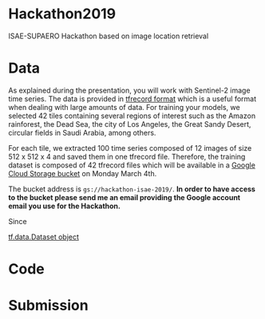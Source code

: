 # Hackathon2019
ISAE-SUPAERO Hackathon based on image location retrieval

# Data
As explained during the presentation, you will work with Sentinel-2 image time series. The data is provided in [tfrecord format](https://www.tensorflow.org/tutorials/load_data/tf_records) which is a useful format when dealing with large amounts of data. For training your models, we selected 42 tiles containing several regions of interest such as the Amazon rainforest, the Dead Sea, the city of Los Angeles, the Great Sandy Desert, circular fields in Saudi Arabia, among others.

For each tile, we extracted 100 time series composed of 12 images of size 512 x 512 x 4 and saved them in one tfrecord file. Therefore, the training dataset is composed of 42 tfrecord files which will be available in a [Google Cloud Storage bucket](https://cloud.google.com/storage/docs/key-terms#buckets) on Monday March 4th.

The bucket address is `gs://hackathon-isae-2019/`. **In order to have access to the bucket please send me an email providing the Google account email you use for the Hackathon.**

Since 

[tf.data.Dataset object](https://www.tensorflow.org/guide/datasets)

# Code

# Submission
